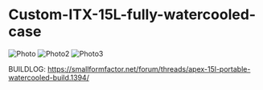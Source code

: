 # Custom-ITX-15L-fully-watercooled-case
![Photo](https://puu.sh/sLpW0/7b01a3f41d.png)
![Photo2](https://puu.sh/sLqVi/ee0ceba958.jpg)
![Photo3](https://i.imgur.com/OX9pCnR.jpg)

BUILDLOG: https://smallformfactor.net/forum/threads/apex-15l-portable-watercooled-build.1394/
